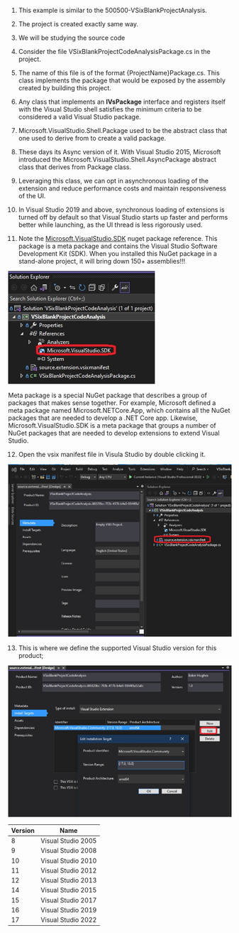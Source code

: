 

1. This example is similar to the 500500-VSixBlankProjectAnalysis. 

2. The project is created exactly same way.

3. We will be studying the source code

4. Consider the file VSixBlankProjectCodeAnalysisPackage.cs in the project. 

5. The name of this file is of the format {ProjectName}Package.cs. This class implements
the package that would be exposed by the assembly created by building this project.

6. Any class that implements an **IVsPackage** interface and registers itself with the Visual Studio shell satisfies the minimum criteria to be considered a valid Visual Studio package.

7. Microsoft.VisualStudio.Shell.Package used to be the abstract class that one used to derive from to create a valid package. 

8. These days its Async version of it. With Visual Studio 2015, Microsoft introduced the Microsoft.VisualStudio.Shell.AsyncPackage abstract class that derives from Package class.

9. Leveraging this class, we can opt in asynchronous loading of the extension and reduce performance costs and maintain responsiveness of the UI. 

10. In Visual Studio 2019 and above, synchronous loading of extensions is turned off by default so that Visual Studio starts up faster and performs better while launching, as the UI thread is less rigorously used.

11. Note the [Microsoft.VisualStudio.SDK](https://www.nuget.org/packages/microsoft.visualstudio.sdk) nuget package reference. This package is a meta package and contains the Visual Studio Software Development Kit (SDK). When you installed this NuGet package in a stand-alone project, it will bring down 150+ assemblies!!!

![Solution Explorer](./images/50SolutionExplorer50.jpg)

Meta package is a special NuGet package that describes a group of packages that makes sense together. For example, Microsoft defined a meta package named Microsoft.NETCore.App, which contains all the NuGet packages that are needed to develop a .NET Core app. Likewise, Microsoft.VisualStudio.SDK is a meta package that groups a number of NuGet packages that are needed to develop extensions to extend Visual Studio.

12. Open the vsix manifest file in Visula Studio by double clicking it.

![VSix Manifest in Visual Studio](./images/60VSixManifest60.jpg)

13. This is where we define the supported Visual Studio version for this product;

![VSix Manifest in Visual Studio Install Targets](./images/70VSixManifestInstallTargets75.jpg)


| Version | Name               |
|---------|--------------------|
| 8       | Visual Studio 2005 |
| 9       | Visual Studio 2008 |
| 10      | Visual Studio 2010 |
| 11      | Visual Studio 2012 |
| 12      | Visual Studio 2013 |
| 14      | Visual Studio 2015 |
| 15      | Visual Studio 2017 |
| 16      | Visual Studio 2019 |
| 17      | Visual Studio 2022 |